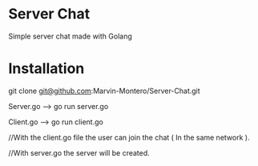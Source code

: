 # Server Chat
Simple server chat made with Golang

# Installation

git clone git@github.com:Marvin-Montero/Server-Chat.git

Server.go --> go run server.go

Client.go --> go run client.go

//With the client.go file the user can join the chat ( In the same network ).

//With server.go the server will be created.
